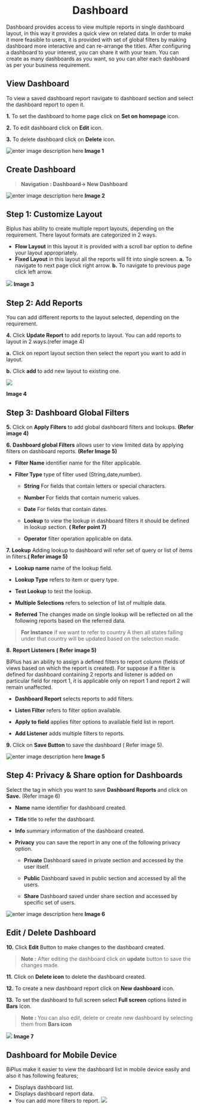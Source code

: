 <center><h1>Dashboard</h1></center>

Dashboard provides access to view multiple reports in single dashboard layout, in this way it provides a quick view on related data. In order to make it more feasible to users, it is provided with set of global filters by making dashboard more interactive and can re-arrange the titles. After configuring a dashboard to your interest, you can share it with your team. You can create as many dashboards as you want, so you can alter each dashboard as per your business requirement.

## View Dashboard

 To view a saved dashboard report navigate to dashboard section and select the dashboard report to open it.
   
**1.**  To set the dashboard to home page click on **Set on homepage** icon.

**2.** To edit dashboard click on **Edit** icon.

**3.** To delete dashboard click on **Delete** icon.


![enter image description here](https://raw.githubusercontent.com/sv18042016/fp1/b56b16b1de0a7088433221a92efcb565b3baae2e/images/view%20-dash.png)
 **Image 1**
## Create Dashboard

> **Navigation : Dashboard→ New Dashboard**


![enter image description here](https://raw.githubusercontent.com/sv18042016/fp1/20367797e10c5eabfec8ab65d23699fb34843101/images/dash.png)
**Image 2**

 ## Step 1:  Customize Layout 
   
Biplus has ability to create multiple report layouts, depending on the requirement. There layout formats are categorized in 2 ways.
- **Flow Layout** in this layout it is provided with a scroll bar option to define your layout appropriately.
- **Fixed Layout** in this layout all the reports will fit into single screen.
**a.** To navigate to next page click right arrow.
**b.** To navigate to previous page click left arrow.

![
](https://raw.githubusercontent.com/sv18042016/fp1/df105942aecfbe1db3c5c4504b45a3444323caf9/images/layout.png)
**Image 3**

## Step 2: Add Reports

You can add different reports to the layout selected, depending on the requirement.

**4.** Click **Update Report** to add reports to layout. You can add reports to layout in 2 ways.(refer image 4)

   **a.** Click on report layout section then select the report you want to add in layout.

   **b.** Click **add** to add new layout to existing one.
   

![
](https://raw.githubusercontent.com/sv18042016/fp1/dd00678604bb2220939239b3abcd5e2e359936b3/images/dashboard_layout.png)

**Image 4**

## Step 3: Dashboard Global Filters

**5.**  Click on **Apply Filters** to add global dashboard filters and lookups. **(Refer image 4)**
 
 **6.** **Dashboard global Filters** allows user to view limited data by applying filters on dashboard reports. **(Refer Image 5)**
-   **Filter Name**  identifier name for the filter applicable.

-   **Filter Type**  type of filter used (String,date,number).

    - **String** For fields that contain letters or special characters.

    - **Number** For fields that contain numeric values.

    - **Date** For fields that contain dates.

    - **Lookup** to view the lookup in dashboard filters it should be defined in lookup section. **( Refer point 7)**
   
    -   **Operator**  filter operation applicable on data.

**7.**   **Lookup**  Adding lookup to dashboard will refer set of query or list of items in filters.**( Refer image 5)**

   -   **Lookup name**  name of the lookup field.
   
   -   **Lookup Type**  refers to item or query type.
   
   -   **Test Lookup**  to test the lookup.
   
   -   **Multiple Selections**  refers to selection of list of multiple data.

   -   **Referred** The changes made on single lookup will be reflected on all the following reports based on the referred data.
  >  **For Instance** if we want to refer to country A then all states falling under that country will be updated based on the selection made.

**8.**     **Report Listeners** **( Refer image 5)**

  BiPlus has an ability to assign a defined filters to report column (fields of views based on which the report is created). For suppose if a filter is defined for dashboard containing 2 reports and listener is added on particular field for report 1, it is applicable only on report 1 and report 2 will remain unaffected.

   -  **Dashboard Report**  selects reports to add filters.
   
   -   **Listen Filter**  refers to filter option available.
   
   -   **Apply to field**  applies filter options to available field list in report.
   
   - **Add Listener**  adds multiple filters to reports.
   
**9.**    Click on  **Save Button**  to save the dashboard
 ( Refer image 5).


![enter image description here](https://raw.githubusercontent.com/sv18042016/fp1/ac1da552c0d05c08fa1aad5c0c1d07df190fd388/images/dash_filters.png)
**Image 5**

## Step 4: Privacy & Share option for Dashboards 

Select the tag in which you want to save  **Dashboard Reports**  and click on  **Save.** (Refer image 6)

-   **Name**  name identifier for dashboard created.

-   **Title**  title to refer the dashboard.

-   **Info**  summary information of the dashboard created.

- **Privacy**  you can save the report in any one of the following privacy option.

  -   **Private**  Dashboard saved in private section and accessed by the user itself.

  -   **Public**  Dashboard saved in public section and accessed by all the users.

  -   **Share**  Dashboard saved under share section and accessed by specific set of users.


![enter image description here](https://raw.githubusercontent.com/sv18042016/fp1/0fb2c0fe9fbc99b6ac2cd3d818fe7533a74872b8/images/2018-02-06_16-09-56.png)
 **Image 6**
 
## Edit / Delete Dashboard

**10.** Click  **Edit**  Button to make changes to the dashboard created.

> **Note :** After editing the dashboard click on **update** button to save the changes made.

**11.** Click on  **Delete icon**  to delete the dashboard created.

**12.** To create a new dashboard report click on **New dashboard** icon.

**13.** To set the dashboard to full screen select **Full screen** options listed in **Bars** Icon.

> **Note :** You can also edit, delete or create new dashboard by selecting them from **Bars icon** 

![
](https://raw.githubusercontent.com/sv18042016/fp1/5b86a054406ca26550a23a1c524c998d71b60505/images/dashboard_fullscreen.png)
**Image 7**

## Dashboard for Mobile Device

BiPlus make it easier to view the dashboard list in mobile device easily and also it has following features;

- Displays dashboard list.
- Displays dashboard report data.
- You can add more filters to report.
![
](https://raw.githubusercontent.com/sv18042016/fp1/a11e40d845baa1742caa99ef8bec4ed3db8eed14/images/mobile_device.png)
<!--stackedit_data:
eyJoaXN0b3J5IjpbMTc3MDkwNzk0NywxODY1ODEzNDksLTM3MD
M5OTIxNiwxNTE4ODgxOTIxLDEyOTM3NzExMDgsMjE0NDcxMTk5
NCwxNTQzOTI5MjcyLC0xNjk2NDM2NzgxLDE1NzEyMjM1MTcsLT
E4MDgzOTM5ODUsNzkxMTMwOTQwLDg2NjUxMzIzMCwxNzM5NzY0
NDU0LC0yMTA5MDc5NDY1LDQ0OTk2NDMzNCwxMDY2Nzk0NjY4LC
0xODczMzU4MzI2LC05NzAxNTQ5OTgsLTIwODc1MTkwOTksLTEx
OTE5MTQwODZdfQ==
-->